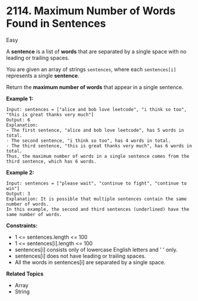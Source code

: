 # 2114. Maximum Number of Words Found in Sentences

Easy

A **sentence** is a list of **words** that are separated by a single space with no leading or trailing spaces.

You are given an array of strings `sentences`, where each `sentences[i]` represents a single **sentence**.

Return the **maximum number of words** that appear in a single sentence.

 

**Example 1:**
```
Input: sentences = ["alice and bob love leetcode", "i think so too", "this is great thanks very much"]
Output: 6
Explanation: 
- The first sentence, "alice and bob love leetcode", has 5 words in total.
- The second sentence, "i think so too", has 4 words in total.
- The third sentence, "this is great thanks very much", has 6 words in total.
Thus, the maximum number of words in a single sentence comes from the third sentence, which has 6 words.
```
**Example 2:**
```
Input: sentences = ["please wait", "continue to fight", "continue to win"]
Output: 3
Explanation: It is possible that multiple sentences contain the same number of words. 
In this example, the second and third sentences (underlined) have the same number of words.
``` 

**Constraints:**

- 1 <= sentences.length <= 100
- 1 <= sentences[i].length <= 100
- sentences[i] consists only of lowercase English letters and ' ' only.
- sentences[i] does not have leading or trailing spaces.
- All the words in sentences[i] are separated by a single space.

**Related Topics**
- Array
- String